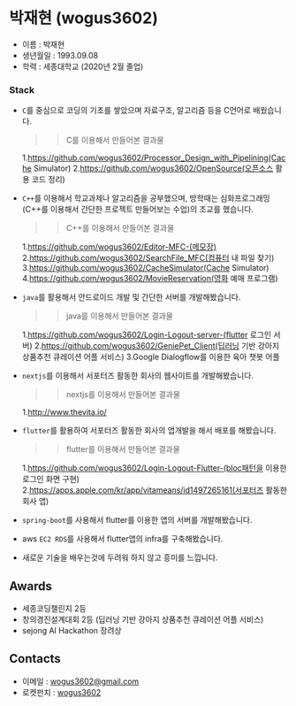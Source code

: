 # **박재현** (wogus3602)
- 이름 : 박재현
- 생년월일 : 1993.09.08
- 학력 : 세종대학교 (2020년 2월 졸업)

### Stack

- `C`를 중심으로 코딩의 기초를 쌓았으며 자료구조, 알고리즘 등을 C언어로 배웠습니다.
   >> C를 이용해서 만들어본 결과물
   
   1.https://github.com/wogus3602/Processor_Design_with_Pipelining(Cache Simulator)
   2.https://github.com/wogus3602/OpenSource(오픈소스 활용 코드 정리)
   
- `C++`를 이용해서 학교과제나 알고리즘을 공부했으며, 방학때는 심화프로그래밍(C++를 이용해서 간단한 프로젝트 만들어보는 수업)의 조교를 했습니다.
   >> C++를 이용해서 만들어본 결과물
   
   1.https://github.com/wogus3602/Editor-MFC-(메모장)
   2.https://github.com/wogus3602/SearchFile_MFC(컴퓨터 내 파일 찾기)
   3.https://github.com/wogus3602/CacheSimulator(Cache Simulator)
   4.https://github.com/wogus3602/MovieReservation(영화 예매 프로그램)
   
- `java`를 활용해서 안드로이드 개발 및 간단한 서버를 개발해봤습니다.
   >> java를 이용해서 만들어본 결과물
   
   1.https://github.com/wogus3602/Login-Logout-server-(flutter 로그인 서버)
   2.https://github.com/wogus3602/GeniePet_Client(딥러닝 기반 강아지 상품추천 큐레이션 어플 서비스)
   3.Google Dialogflow를 이용한 육아 챗봇 어플

- `nextjs`를 이용해서 서포터즈 활동한 회사의 웹사이트를 개발해봤습니다.
   >> nextjs를 이용해서 만들어본 결과물
   
   1.http://www.thevita.io/

- `flutter`를 활용하여 서포터즈 활동한 회사의 앱개발을 해서 배포를 해봤습니다.
   >> flutter를 이용해서 만들어본 결과물
   
   1.https://github.com/wogus3602/Login-Logout-Flutter-(bloc패턴을 이용한 로그인 화면 구현)
   2.https://apps.apple.com/kr/app/vitameans/id1497265161(서포터즈 활동한 회사 앱)

- `spring-boot`를 사용해서 flutter를 이용한 앱의 서버를 개발해봤습니다.

- aws `EC2 RDS`를 사용해서 flutter앱의 infra를 구축해봤습니다. 

- 새로운 기술을 배우는것에 두려워 하지 않고 흥미를 느낍니다.

## Awards
- 세종코딩챌린지 2등
- 창의경진설계대회 2등 (딥러닝 기반 강아지 상품추천 큐레이션 어플 서비스)
- sejong AI Hackathon 장려상

## Contacts

- 이메일 : wogus3602@gmail.com
- 로켓펀치 : [wogus3602](https://www.rocketpunch.com/@wogus3602)

